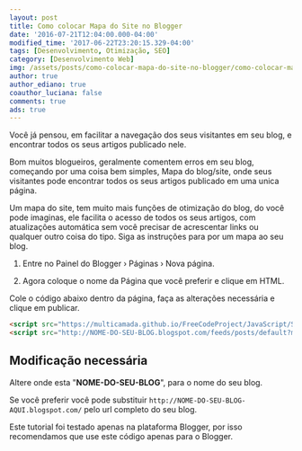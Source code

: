 ```yaml
---
layout: post
title: Como colocar Mapa do Site no Blogger
date: '2016-07-21T12:04:00.000-04:00'
modified_time: '2017-06-22T23:20:15.329-04:00'
tags: [Desenvolvimento, Otimização, SEO]
category: [Desenvolvimento Web]
img: /assets/posts/como-colocar-mapa-do-site-no-blogger/como-colocar-mapa-do-site-no-blogger.jpg
author: true
author_ediano: true
coauthor_luciana: false
comments: true
ads: true
---
```


Você já pensou, em facilitar a navegação dos seus visitantes em seu blog, e encontrar todos os seus artigos publicado nele.

Bom muitos blogueiros, geralmente comentem erros em seu blog, começando por uma coisa bem simples, Mapa do blog/site, onde seus visitantes pode encontrar todos os seus artigos publicado em uma unica página.

Um mapa do site, tem muito mais funções de otimização do blog, do você pode imaginas, ele facilita o acesso de todos os seus artigos, com atualizações automática sem você precisar de acrescentar links ou qualquer outro coisa do tipo. Siga as instruções para por um mapa ao seu blog.

1. Entre no Painel do Blogger › Páginas › Nova página.

2. Agora coloque o nome da Página que você preferir e clique em HTML.

Cole o código abaixo dentro da página, faça as alterações necessária e clique em publicar.

```html
<script src="https://multicamada.github.io/FreeCodeProject/JavaScript/SitemapForBlogger.js"></script>
<script src="http://NOME-DO-SEU-BLOG.blogspot.com/feeds/posts/default?max-results=9999&amp;alt=json-in-script&ampcallback=loadtoc"></script>
```

## Modificação necessária
Altere onde esta "**NOME-DO-SEU-BLOG**", para o nome do seu blog.

Se você preferir você pode substituir `http://NOME-DO-SEU-BLOG-AQUI.blogspot.com/` pelo url completo do seu blog.

Este tutorial foi testado apenas na plataforma Blogger, por isso recomendamos que use este código apenas para o Blogger.